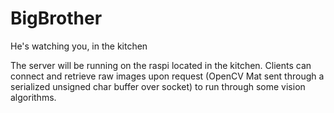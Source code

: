 BigBrother
==========

He's watching you, in the kitchen

The server will be running on the raspi located in the kitchen.
Clients can connect and retrieve raw images upon request (OpenCV Mat
sent through a serialized unsigned char buffer over socket) to run through some vision algorithms.
